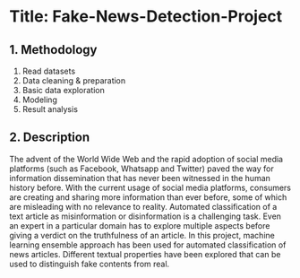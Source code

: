 # **Title: Fake-News-Detection-Project**

## **1. Methodology**

1. Read datasets
2. Data cleaning & preparation
3. Basic data exploration
4. Modeling
5. Result analysis

## **2. Description**

The advent of the World Wide Web and the rapid adoption of social media platforms (such as Facebook, Whatsapp and Twitter) paved the way for information dissemination that has never been witnessed in the human history before. With the current usage of social media platforms, consumers are creating and sharing more information than ever before, some of which are misleading with no relevance to reality. Automated classification of a text article as misinformation or disinformation is a challenging task. Even an expert in a particular domain has to explore multiple aspects before giving a verdict on the truthfulness of an article. In this project, machine learning ensemble approach has been used for automated classification of news articles. Different textual properties have been explored that can be used to distinguish fake contents from real.

